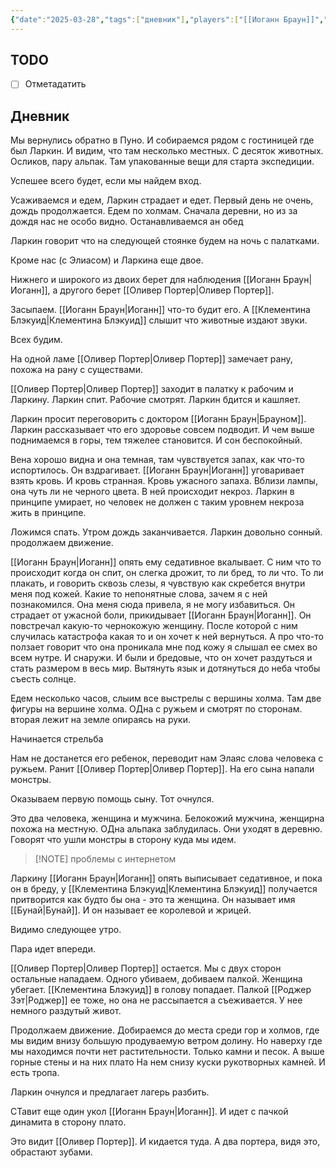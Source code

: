 ```yaml
---
{"date":"2025-03-28","tags":["дневник"],"players":["[[Иоганн Браун]]","[[Роджер Зэт]]","[[Клементина Блэкуид\|Клементина Блэкуид]]","[[Оливер Портер\|Оливер Портер]]"],"campaign":"[[Маски Ньярлахотепа]]","world-date":"26 марта 2025","world-time-start":"18:18","dg-publish":true,"previous-session":"[[10 марта 2025]]","next-session":null,"permalink":"/28-marta-2025/","dgPassFrontmatter":true}
---
```



## TODO
- [ ] Отметадатить

## Дневник
Мы вернулись обратно в Пуно. И собираемся рядом с гостиницей где был Ларкин. И видим, что там несколько местных. С десяток животных. Осликов, пару альпак. Там упакованные вещи для старта экспедиции.

Успешее всего будет, если мы найдем вход. 

Усаживаемся и едем, Ларкин страдает и едет. Первый день не очень, дождь продолжается. Едем по холмам. Сначала деревни, но из за дождя нас не особо видно. Останавливаемся ан обед 

Ларкин говорит что на следующей стоянке будем на ночь с палатками.

Кроме нас (с Элиасом) и Ларкина еще двое. 

Нижнего и широкого из двоих берет для наблюдения [[Иоганн Браун\|Иоганн]], а другого берет [[Оливер Портер\|Оливер Портер]].

Засыпаем. [[Иоганн Браун\|Иоганн]] что-то будит его. А [[Клементина Блэкуид\|Клементина Блэкуид]] слышит что животные издают звуки. 

Всех будим.

На одной ламе [[Оливер Портер\|Оливер Портер]] замечает рану, похожа на рану с существами. 

[[Оливер Портер\|Оливер Портер]] заходит в палатку к рабочим и Ларкину. Ларкин спит. Рабочие смотрят.  Ларкин бдится и кашляет. 

Ларкин просит переговорить с доктором [[Иоганн Браун\|Брауном]]. Ларкин рассказывает что его здоровье совсем подводит. И чем выше поднимаемся в горы, тем тяжелее становится. И сон беспокойный.

Вена хорошо видна и она темная, там чувствуется запах, как что-то испортилось. Он вздрагивает. [[Иоганн Браун\|Иоганн]] уговаривает взять кровь. И кровь странная. Кровь ужасного запаха. Вблизи лампы, она чуть ли не черного цвета. В ней происходит некроз. Ларкин в принципе умирает, но человек не должен с таким уровнем некроза жить в принципе. 

Ложимся спать. Утром дождь заканчивается. Ларкин довольно сонный. продолжаем движение. 

[[Иоганн Браун\|Иоганн]] опять ему седативное вкалывает. С ним что то происходит когда он спит, он слегка дрожит, то ли бред, то ли что. То ли плакать, и говорить сквозь слезы, я чувствую как скребется внутри меня под кожей. Какие то непонятные слова, зачем я с ней познакомился. Она меня сюда привела, я не могу избавиться. Он страдает от ужасной боли, прикидывает [[Иоганн Браун\|Иоганн]]. Он повстречал какую-то чернокожую женщину. После которой с ним случилась катастрофа какая то и он хочет к ней вернуться. А про что-то ползает говорит что она проникала мне под кожу я слышал ее смех во всем нутре. И снаружи. И были и бредовые, что он хочет раздуться и стать размером в весь мир. Вытянуть язык и дотянуться до неба чтобы съесть солнце. 

Едем несколько часов, слыим все выстрелы с вершины холма. Там две фигуры на вершине холма. ОДна с ружьем и смотрят по сторонам. вторая лежит на земле опираясь на руки. 

Начинается стрельба

Нам не достанется его ребенок, переводит нам Элаяс слова человека с ружьем. Ранит [[Оливер Портер\|Оливер Портер]]. На его сына напали монстры. 

Оказываем первую помощь сыну. Тот очнулся. 

Это два человека, женщина и мужчина. Белокожий мужчина, женщирна похожа на местную. ОДна альпака заблудилась. Они уходят в деревню. Говорят что ушли монстры в сторону куда мы идем. 

> [!NOTE] проблемы с интернетом

Ларкину [[Иоганн Браун\|Иоганн]] опять выписывает седативное, и пока он в бреду, у [[Клементина Блэкуид\|Клементина Блэкуид]] получается притворится как будто бы она - это та женщина. Он называет имя [[Бунай\|Бунай]]. И он называет ее королевой и жрицей. 

Видимо следующее утро.

Пара идет впереди. 

[[Оливер Портер\|Оливер Портер]] остается. Мы с двух сторон остальные нападаем. Одного убиваем, добиваем палкой. Женщина убегает. [[Клементина Блэкуид]] в голову попадает. Палкой [[Роджер Зэт\|Роджер]] ее тоже, но она не рассыпается а съеживается. У нее немного раздутый живот. 

Продолжаем движение. Добираемся до места среди гор и холмов, где мы видим внизу большую продуваемую ветром долину. Но наверху где мы находимся почти нет растительности. Только камни и песок. А выше горные стены и на них плато На нем снизу куски рукотворных камней.  И есть тропа. 

Ларкин очнулся и предлагает лагерь разбить. 

СТавит еще один укол [[Иоганн Браун\|Иоганн]]. И идет с пачкой динамита в сторону плато. 

Это видит [[Оливер Портер]]. И кидается туда. А два портера, видя это, обрастают зубами.